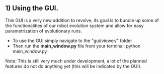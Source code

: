 
## 1) Using the GUI.

This GUI is a very new addition to revolve, its goal is to bundle up some of the functionalities of our robot evolution system and allow for easy parametrization of evolutionary runs.

- To use the GUI simply navigate to the "gui/viewer/" folder 
- Then run the **main_window.py** file from your terminal: python main_window.py


Note: This is still very much under development, a lot of the planned features do not do anything yet (this will be indicated by the GUI).  
